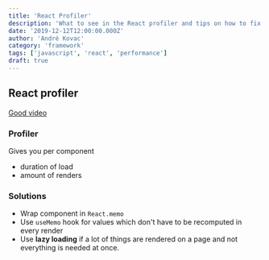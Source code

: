 ```yaml
---
title: 'React Profiler'
description: 'What to see in the React profiler and tips on how to fix performance issues.'
date: '2019-12-12T12:00:00.000Z'
author: 'André Kovac'
category: 'framework'
tags: ['javascript', 'react', 'performance']
draft: true
---
```


## React profiler

[Good video](https://www.youtube.com/watch?v=00RoZflFE34)

### Profiler

Gives you per component

* duration of load
* amount of renders

### Solutions

* Wrap component in `React.memo`
* Use `useMemo` hook for values which don't have to be recomputed in every render
* Use **lazy loading** if a lot of things are rendered on a page and not everything is needed at once.